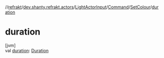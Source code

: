 //[refrakt](../../../../../index.md)/[dev.shanty.refrakt.actors](../../../index.md)/[LightActorInput](../../index.md)/[Command](../index.md)/[SetColour](index.md)/[duration](duration.md)

# duration

[jvm]\
val [duration](duration.md): [Duration](https://kotlinlang.org/api/latest/jvm/stdlib/kotlin.time/-duration/index.html)
